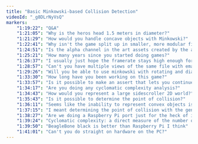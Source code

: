 ```yaml
---
title: "Basic Minkowski-based Collision Detection"
videoId: "_g8DLrNyVsQ"
markers:
    "1:19:22": "Q&A"
    "1:21:05": "Why is the heros head 1.5 meters in diameter?"
    "1:21:29": "How would you handle concave objects with Minkowski?"
    "1:22:41": "Why isn't the game split up in smaller, more modular files?"
    "1:24:51": "Is the alpha channel in the art assets created by the artist?"
    "1:25:21": "How many years since you started doing games?"
    "1:26:37": "I usually just hope the framerate stays high enough for the velocity not to get too high"
    "1:28:57": "Can't you have multiple views of the same file with emacs?"
    "1:29:26": "Will you be able to use minkowski with rotating and diagonal objects?"
    "1:33:30": "How long have you been working on this game?"
    "1:33:57": "Is it possible to make an assert that lets you continue on failure?"
    "1:34:17": "Are you doing any cyclomatic complexity analysis?"
    "1:34:43": "How would you represent a large sidescroller 2D world?"
    "1:35:43": "Is it possible to determine the point of collision?"
    "1:36:11": "Seems like the inability to represent convex objects is a major for problem for physics"
    "1:37:15": "I meant determining the point of collision with the general GJK algorithm"
    "1:38:27": "Are we doing a Raspberry Pi port just for the heck of it?"
    "1:39:24": "Cyclomatic complexity: a direct measure of the number of linearly independent paths through the code"
    "1:39:50": "BeagleBone black is better than Raspberry Pi I think"
    "1:41:01": "Can't you do straight on hardware on the PC?"
---
```

